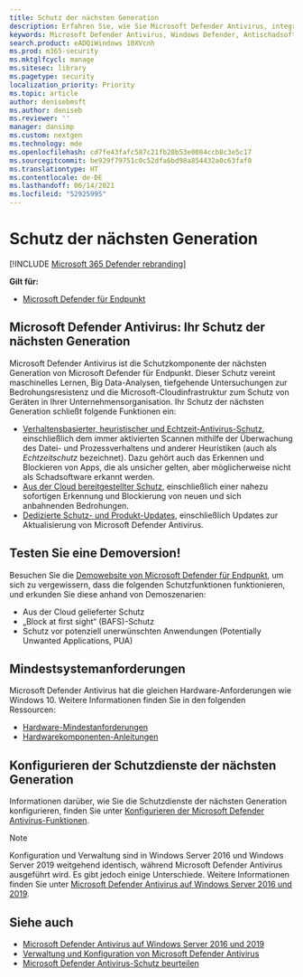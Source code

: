 ```yaml
---
title: Schutz der nächsten Generation
description: Erfahren Sie, wie Sie Microsoft Defender Antivirus, integrierte Antischadsoftware und Antivirenschutz verwalten, konfigurieren und verwenden.
keywords: Microsoft Defender Antivirus, Windows Defender, Antischadsoftware, SCEP, System Center Endpoint Protection, System Center Configuration Manager, Virus, Schadsoftware, Bedrohung, Erkennung, Schutz, Sicherheit
search.product: eADQiWindows 10XVcnh
ms.prod: m365-security
ms.mktglfcycl: manage
ms.sitesec: library
ms.pagetype: security
localization_priority: Priority
ms.topic: article
author: denisebmsft
ms.author: deniseb
ms.reviewer: ''
manager: dansimp
ms.custom: nextgen
ms.technology: mde
ms.openlocfilehash: cd7fe43fafc587c21fb28b53e0084ccb8c3e5c17
ms.sourcegitcommit: be929f79751c0c52dfa6bd98a854432a0c63faf0
ms.translationtype: HT
ms.contentlocale: de-DE
ms.lasthandoff: 06/14/2021
ms.locfileid: "52925995"
---
```

# <a name="next-generation-protection"></a>Schutz der nächsten Generation

[!INCLUDE [Microsoft 365 Defender rebranding](../../includes/microsoft-defender.md)]

**Gilt für:**

- [Microsoft Defender für Endpunkt](/microsoft-365/security/defender-endpoint/)

## <a name="microsoft-defender-antivirus-your-next-generation-protection"></a>Microsoft Defender Antivirus: Ihr Schutz der nächsten Generation

Microsoft Defender Antivirus ist die Schutzkomponente der nächsten Generation von Microsoft Defender für Endpunkt. Dieser Schutz vereint maschinelles Lernen, Big Data-Analysen, tiefgehende Untersuchungen zur Bedrohungsresistenz und die Microsoft-Cloudinfrastruktur zum Schutz von Geräten in Ihrer Unternehmensorganisation. Ihr Schutz der nächsten Generation schließt folgende Funktionen ein:

- [Verhaltensbasierter, heuristischer und Echtzeit-Antivirus-Schutz](configure-protection-features-microsoft-defender-antivirus.md), einschließlich dem immer aktivierten Scannen mithilfe der Überwachung des Datei- und Prozessverhaltens und anderer Heuristiken (auch als *Echtzeitschutz* bezeichnet). Dazu gehört auch das Erkennen und Blockieren von Apps, die als unsicher gelten, aber möglicherweise nicht als Schadsoftware erkannt werden.
- [Aus der Cloud bereitgestellter Schutz](cloud-protection-microsoft-defender-antivirus.md), einschließlich einer nahezu sofortigen Erkennung und Blockierung von neuen und sich anbahnenden Bedrohungen.
- [Dedizierte Schutz- und Produkt-Updates](manage-updates-baselines-microsoft-defender-antivirus.md), einschließlich Updates zur Aktualisierung von Microsoft Defender Antivirus.

## <a name="try-a-demo"></a>Testen Sie eine Demoversion!

Besuchen Sie die [Demowebsite von Microsoft Defender für Endpunkt](https://demo.wd.microsoft.com?ocid=cx-wddocs-testground), um sich zu vergewissern, dass die folgenden Schutzfunktionen funktionieren, und erkunden Sie diese anhand von Demoszenarien:
- Aus der Cloud gelieferter Schutz
- „Block at first sight“ (BAFS)-Schutz
- Schutz vor potenziell unerwünschten Anwendungen (Potentially Unwanted Applications, PUA)

## <a name="minimum-system-requirements"></a>Mindestsystemanforderungen

Microsoft Defender Antivirus hat die gleichen Hardware-Anforderungen wie Windows 10. Weitere Informationen finden Sie in den folgenden Ressourcen:

- [Hardware-Mindestanforderungen](/windows-hardware/design/minimum/minimum-hardware-requirements-overview)
- [Hardwarekomponenten-Anleitungen](/windows-hardware/design/component-guidelines/components)

## <a name="configure-next-generation-protection-services"></a>Konfigurieren der Schutzdienste der nächsten Generation

Informationen darüber, wie Sie die Schutzdienste der nächsten Generation konfigurieren, finden Sie unter [Konfigurieren der Microsoft Defender Antivirus-Funktionen](configure-microsoft-defender-antivirus-features.md).

> [!Note]  
> Konfiguration und Verwaltung sind in Windows Server 2016 und Windows Server 2019 weitgehend identisch, während Microsoft Defender Antivirus ausgeführt wird. Es gibt jedoch einige Unterschiede. Weitere Informationen finden Sie unter [Microsoft Defender Antivirus auf Windows Server 2016 und 2019](microsoft-defender-antivirus-on-windows-server.md).

## <a name="see-also"></a>Siehe auch

- [Microsoft Defender Antivirus auf Windows Server 2016 und 2019](microsoft-defender-antivirus-on-windows-server.md)
- [Verwaltung und Konfiguration von Microsoft Defender Antivirus](configuration-management-reference-microsoft-defender-antivirus.md)
- [Microsoft Defender Antivirus-Schutz beurteilen](evaluate-microsoft-defender-antivirus.md)
